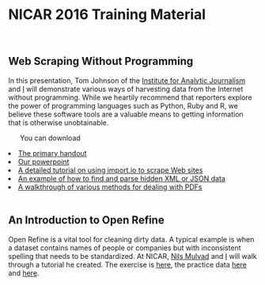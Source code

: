 <h1>NICAR 2016 Training Material</h1>
<br>
<h2>Web Scraping Without Programming</h2>
<p> In this presentation, Tom Johnson of the <a href="http://www.analyticjournalism.com/">Institute for Analytic Journalism</a> and <a href="http://www.geb.net">I</a> will demonstrate various ways of harvesting data from the Internet without programming. While we heartily recommend that reporters explore the power of programming languages such as Python, Ruby and R, we believe these software tools are a valuable means to getting information that is otherwise unobtainable.</p>
<ul>You can download</ul>
<li><a href="https://github.com/gebelo/nicar2016/blob/master/no_programing_handout.docx">The primary handout</a></li>
<li><a href="https://github.com/gebelo/nicar2016/blob/master/no_programming.pptx">Our powerpoint</a></li>
<li><a href="https://github.com/gebelo/nicar2016/blob/master/importio.docx">A detailed tutorial on using import.io to scrape Web sites</a></li>
<li><a href="https://github.com/gebelo/nicar2016/blob/master/xml_miracle.docx">An example of how to find and parse hidden XML or JSON data</a></li>
<li><a href="https://github.com/gebelo/nicar2016/blob/master/pdf_wrangling16.docx">A walkthrough of various methods for dealing with PDFs</a></li>
</ul>
<br>
<h2>An Introduction to Open Refine</h2>
<p>Open Refine is a vital tool for cleaning dirty data. A typical example is when a dataset contains names of people or companies but with inconsistent spelling that needs to be standardized. At NICAR, <a href="http://www.kaasogmulvad.dk/en/">Nils Mulvad</a> and <a href="http://www.geb.net">I</a> will walk through a tutorial he created. The exercise is <a href="https://github.com/gebelo/nicar2016/blob/master/refine.pdf">here</a>, the practice data <a href="https://github.com/gebelo/nicar2016/blob/master/prof.csv">here</a> and <a href="https://github.com/gebelo/nicar2016/blob/master/defendants.xlsx">here</a>.</p>


